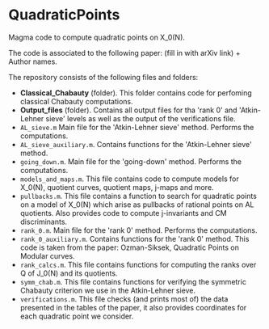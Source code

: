 # QuadraticPoints
Magma code to compute quadratic points on X_0(N). 

The code is associated to the following paper: (fill in with arXiv link) + Author names.

The repository consists of the following files and folders:

- **Classical_Chabauty** (folder). This folder contains code for perfoming classical Chabauty computations.
- **Output_files** (folder). Contains all output files for tha 'rank 0' and 'Atkin-Lehner sieve' levels as well as the output of the verifications file.
- `AL_sieve.m` Main file for the 'Atkin-Lehner sieve' method. Performs the computations.
- `AL_sieve_auxiliary.m`.  Contains functions for the 'Atkin-Lehner sieve' method.
- `going_down.m`. Main file for the 'going-down' method. Performs the computations.
- `models_and_maps.m`.  This file contains code to compute models for X_0(N), quotient curves, quotient maps, j-maps and more.
- `pullbacks.m`.   This file contains a function to search for quadratic points on a model of X_0(N) which arise as pullbacks of rational points on AL quotients. Also provides code to compute j-invariants and CM discriminants. 
- `rank_0.m`. Main file for the 'rank 0' method. Performs the computations.
- `rank_0_auxiliary.m`. Contains functions for the 'rank 0' method. This code is taken from the paper: Ozman-Siksek, Quadratic Points on Modular curves.
- `rank_calcs.m`.  This file contains functions for computing the ranks over Q of J_0(N) and its quotients.
- `symm_chab.m`. This file contains functions for verifying the symmetric Chabauty criterion we use in the Atkin-Lehner sieve.
- `verifications.m`. This file checks (and prints most of) the data presented in the tables of the paper, it also provides coordinates for each quadratic point we consider.
